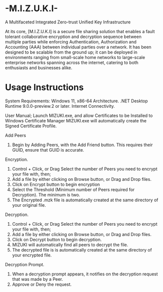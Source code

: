 # -M.I.Z.U.K.I-
A Multifaceted Integrated Zero-trust Unified Key Infrastructure

At its core, [M.I.Z.U.K.I] is a secure file sharing solution that enables a fault tolerant collaborative encryption and decryption sequence between multiple parties while enforcing Authentication, Authorization and Accounting (AAA) between individual parties over a network. It has been designed to be scalable from the ground up; it can be deployed in environments ranging from small-scale home networks to large-scale enterprise networks spanning across the internet, catering to both enthusiasts and businesses alike.

# Usage Instructions
System Requirements:
Windows 11, x86-64 Architecture.
.NET Desktop Runtime 9.0.0-preview.2 or later.
Internet Connectivity.

User Manual;
Launch MIZUKI.exe, and allow Certificates to be Installed to Windows Certificate Manager
MIZUKI.exe will automatically create the Signed Certificate Profile.


Add Peers
1. Begin by Adding Peers, with the Add Friend button. This requires their GUID, ensure that GUID is accurate.


Encryption.
1. Control + Click, or Drag Select the number of Peers you need to encrypt your file with, then;
2. Add a file by either clicking on Browse button, or Drag and Drop files.
3. Click on Encrypt button to begin encryption
4. Select the Threshold (Minimum number of Peers required for Decryption). The minimum is two.
5. The Encrypted .mzk file is automatically created at the same directory of your original file.


Decryption.
1. Control + Click, or Drag Select the number of Peers you need to encrypt your file with, then;
2. Add a file by either clicking on Browse button, or Drag and Drop files.
3. Click on Decrypt button to begin decryption.
4. MIZUKI will automatically find all peers to decrypt the file.
5. The decrypted file is is automatically created at the same directory of your encrypted file.


Decryption Prompt.
1. When a decryption prompt appears, it notifies on the decryption request that was made by a Peer.
2. Approve or Deny the request.